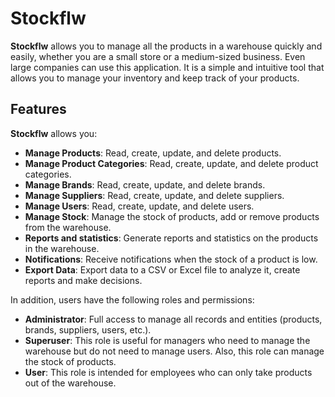 # Stockflw

**Stockflw** allows you to manage all the products in a warehouse quickly and easily, whether you are a small store or a medium-sized business. Even large companies can use this application. It is a simple and intuitive tool that allows you to manage your inventory and keep track of your products.

## Features

**Stockflw** allows you:

- **Manage Products**: Read, create, update, and delete products.
- **Manage Product Categories**: Read, create, update, and delete product categories.
- **Manage Brands**: Read, create, update, and delete brands.
- **Manage Suppliers**: Read, create, update, and delete suppliers.
- **Manage Users**: Read, create, update, and delete users.
- **Manage Stock**: Manage the stock of products, add or remove products from the warehouse.
- **Reports and statistics**: Generate reports and statistics on the products in the warehouse.
- **Notifications**: Receive notifications when the stock of a product is low.
- **Export Data**: Export data to a CSV or Excel file to analyze it, create reports and make decisions.

In addition, users have the following roles and permissions:

- **Administrator**: Full access to manage all records and entities (products, brands, suppliers, users, etc.).
- **Superuser**: This role is useful for managers who need to manage the warehouse but do not need to manage users. Also, this role can manage the stock of products.
- **User**: This role is intended for employees who can only take products out of the warehouse.
